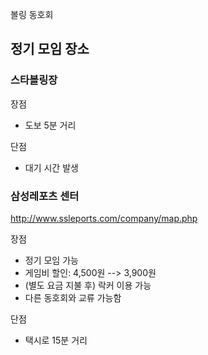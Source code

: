 볼링 동호회

## 정기 모임 장소
### 스타볼링장
장점
* 도보 5분 거리

단점
* 대기 시간 발생

### 삼성레포츠 센터
http://www.ssleports.com/company/map.php

장점
* 정기 모임 가능
* 게임비 할인: 4,500원 --> 3,900원
* (별도 요금 지불 후) 락커 이용 가능
* 다른 동호회와 교류 가능함

단점
* 택시로 15분 거리

